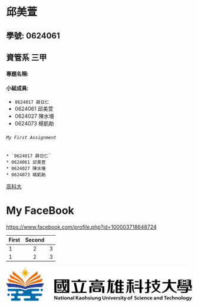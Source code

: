 # 邱美萱

## 學號: 0624061

## 資管系 三甲

#### 專題名稱: 

#### 小組成員:


* `0624017 薛日仁`
* 0624061 邱美萱
* 0624027 陳水墻
* 0624073 楊凱勛

###### `My First Assignment`

```
* `0624017 薛日仁`
* 0624061 邱美萱
* 0624027 陳水墻
* 0624073 楊凱勛
```

[高科大](https://www.nkust.edu.tw/)

# My FaceBook
<https://www.facebook.com/profile.php?id=100003718648724>

|First|Second||
|:----|:----:|----:|
|1 |2 |3 |
|1 |2 |3 |

![image](https://github.com/aoaovm/oo_1/blob/master/nkust.png)
